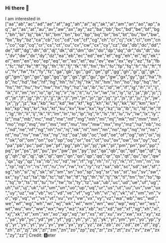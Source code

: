 ### Hi there 👋

I am interested in
["aa","ab","ac","ad","ae","af","ag","ah","ai","aj","ak","al","am","an","ao","ap","aq","ar","as","at","au","av","aw","ax","ay","az","ba","bb","bc","bd","be","bf","bg","bh","bi","bj","bk","bl","bm","bn","bo","bp","bq","br","bs","bt","bu","bv","bw","bx","by","bz","ca","cb","cc","cd","ce","cf","cg","ch","ci","cj","ck","cl","cm","cn","co","cp","cq","cr","cs","ct","cu","cv","cw","cx","cy","cz","da","db","dc","dd","de","df","dg","dh","di","dj","dk","dl","dm","dn","do","dp","dq","dr","ds","dt","du","dv","dw","dx","dy","dz","ea","eb","ec","ed","ee","ef","eg","eh","ei","ej","ek","el","em","en","eo","ep","eq","er","es","et","eu","ev","ew","ex","ey","ez","fa","fb","fc","fd","fe","ff","fg","fh","fi","fj","fk","fl","fm","fn","fo","fp","fq","fr","fs","ft","fu","fv","fw","fx","fy","fz","ga","gb","gc","gd","ge","gf","gg","gh","gi","gj","gk","gl","gm","gn","go","gp","gq","gr","gs","gt","gu","gv","gw","gx","gy","gz","ha","hb","hc","hd","he","hf","hg","hh","hi","hj","hk","hl","hm","hn","ho","hp","hq","hr","hs","ht","hu","hv","hw","hx","hy","hz","ia","ib","ic","id","ie","if","ig","ih","ii","ij","ik","il","im","in","io","ip","iq","ir","is","it","iu","iv","iw","ix","iy","iz","ja","jb","jc","jd","je","jf","jg","jh","ji","jj","jk","jl","jm","jn","jo","jp","jq","jr","js","jt","ju","jv","jw","jx","jy","jz","ka","kb","kc","kd","ke","kf","kg","kh","ki","kj","kk","kl","km","kn","ko","kp","kq","kr","ks","kt","ku","kv","kw","kx","ky","kz","la","lb","lc","ld","le","lf","lg","lh","li","lj","lk","ll","lm","ln","lo","lp","lq","lr","ls","lt","lu","lv","lw","lx","ly","lz","ma","mb","mc","md","me","mf","mg","mh","mi","mj","mk","ml","mm","mn","mo","mp","mq","mr","ms","mt","mu","mv","mw","mx","my","mz","na","nb","nc","nd","ne","nf","ng","nh","ni","nj","nk","nl","nm","nn","no","np","nq","nr","ns","nt","nu","nv","nw","nx","ny","nz","oa","ob","oc","od","oe","of","og","oh","oi","oj","ok","ol","om","on","oo","op","oq","or","os","ot","ou","ov","ow","ox","oy","oz","pa","pb","pc","pd","pe","pf","pg","ph","pi","pj","pk","pl","pm","pn","po","pp","pq","pr","ps","pt","pu","pv","pw","px","py","pz","qa","qb","qc","qd","qe","qf","qg","qh","qi","qj","qk","ql","qm","qn","qo","qp","qq","qr","qs","qt","qu","qv","qw","qx","qy","qz","ra","rb","rc","rd","re","rf","rg","rh","ri","rj","rk","rl","rm","rn","ro","rp","rq","rr","rs","rt","ru","rv","rw","rx","ry","rz","sa","sb","sc","sd","se","sf","sg","sh","si","sj","sk","sl","sm","sn","so","sp","sq","sr","ss","st","su","sv","sw","sx","sy","sz","ta","tb","tc","td","te","tf","tg","th","ti","tj","tk","tl","tm","tn","to","tp","tq","tr","ts","tt","tu","tv","tw","tx","ty","tz","ua","ub","uc","ud","ue","uf","ug","uh","ui","uj","uk","ul","um","un","uo","up","uq","ur","us","ut","uu","uv","uw","ux","uy","uz","va","vb","vc","vd","ve","vf","vg","vh","vi","vj","vk","vl","vm","vn","vo","vp","vq","vr","vs","vt","vu","vv","vw","vx","vy","vz","wa","wb","wc","wd","we","wf","wg","wh","wi","wj","wk","wl","wm","wn","wo","wp","wq","wr","ws","wt","wu","wv","ww","wx","wy","wz","xa","xb","xc","xd","xe","xf","xg","xh","xi","xj","xk","xl","xm","xn","xo","xp","xq","xr","xs","xt","xu","xv","xw","xx","xy","xz","ya","yb","yc","yd","ye","yf","yg","yh","yi","yj","yk","yl","ym","yn","yo","yp","yq","yr","ys","yt","yu","yv","yw","yx","yy","yz","za","zb","zc","zd","ze","zf","zg","zh","zi","zj","zk","zl","zm","zn","zo","zp","zq","zr","zs","zt","zu","zv","zw","zx","zy","zz"]
Credit: 🅱️eter
<!--
**alexn400/alexn400** is a ✨ _special_ ✨ repository because its `README.md` (this file) appears on your GitHub profile.

Here are some ideas to get you started:

- 🔭 I’m currently working on ...
- 🌱 I’m currently learning ...
- 👯 I’m looking to collaborate on ...
- 🤔 I’m looking for help with ...
- 💬 Ask me about ...
- 📫 How to reach me: ...
- 😄 Pronouns: ...
- ⚡ Fun fact: ...
-->
